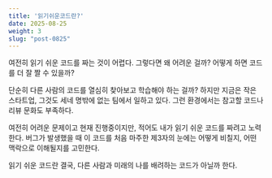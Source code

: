 ```yaml
---
title: '읽기쉬운코드란?'
date: 2025-08-25
weight: 3
slug: "post-0825"
---
```


여전히 읽기 쉬운 코드를 짜는 것이 어렵다. 그렇다면 왜 어려운 걸까? 어떻게 하면 코드를 더 잘 짤 수 있을까?

단순히 다른 사람의 코드를 열심히 찾아보고 학습해야 하는 걸까? 하지만 지금은 작은 스타트업, 그것도 세네 명밖에 없는 팀에서 일하고 있다. 그런 환경에서는 참고할 코드나 리뷰 문화도 부족하다.

여전히 어려운 문제이고 현재 진행중이지만, 적어도 내가 읽기 쉬운 코드를 짜려고 노력한다.
버그가 발생했을 때 이 코드를 처음 마주한 제3자의 눈에는 어떻게 비칠지, 어떤 맥락으로 이해될지를 고민한다.

읽기 쉬운 코드란 결국, 다른 사람과 미래의 나를 배려하는 코드가 아닐까 한다.
